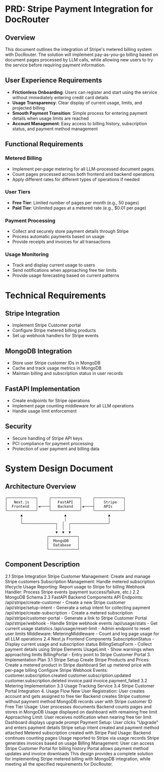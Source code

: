 # PRD: Stripe Payment Integration for DocRouter
## Overview
This document outlines the integration of Stripe's metered billing system with DocRouter. The solution will implement pay-as-you-go billing based on document pages processed by LLM calls, while allowing new users to try the service before requiring payment information.

## User Experience Requirements
* __Frictionless Onboarding__: Users can register and start using the service without immediately entering credit card details
* __Usage Transparency__: Clear display of current usage, limits, and projected billing
* __Smooth Payment Transition__: Simple process for entering payment details when usage limits are reached
* __Account Management__: Easy access to billing history, subscription status, and payment method management

## Functional Requirements
### Metered Billing
* Implement per-page metering for all LLM-processed document pages
* Count pages processed across both frontend and backend operations
* Apply different rates for different types of operations if needed
### User Tiers
* __Free Tier__: Limited number of pages per month (e.g., 50 pages)
* __Paid Tier__: Unlimited pages at a metered rate (e.g., $0.01 per page)
### Payment Processing
* Collect and securely store payment details through Stripe
* Process automatic payments based on usage
* Provide receipts and invoices for all transactions
### Usage Monitoring
* Track and display current usage to users
* Send notifications when approaching free tier limits
* Provide usage forecasting based on current patterns

# Technical Requirements
## Stripe Integration
* Implement Stripe Customer portal
* Configure Stripe metered billing products
* Set up webhook handlers for Stripe events
## MongoDB Integration
* Store user Stripe customer IDs in MongoDB
* Cache and track usage metrics in MongoDB
* Maintain billing and subscription status in user records
## FastAPI Implementation
* Create endpoints for Stripe operations
* Implement page counting middleware for all LLM operations
* Handle usage limit enforcement
## Security
* Secure handling of Stripe API keys
* PCI compliance for payment processing
* Protection of user payment and billing data

# System Design Document
## Architecture Overview
```
┌─────────────┐     ┌─────────────┐     ┌─────────────┐
│   Next.js   │     │   FastAPI   │     │    Stripe   │
│  Frontend   │◄────┤   Backend   │◄────┤    APIs     │
└─────────────┘     └─────────────┘     └─────────────┘
       ▲                   ▲                   ▲
       │                   │                   │
       └───────────────┐  │  ┌─────────────────┘
                       │  │  │
                       ▼  ▼  ▼
                   ┌─────────────┐
                   │  MongoDB    │
                   │  Database   │
                   └─────────────┘
```

## Component Description
2.1 Stripe Integration
Stripe Customer Management: Create and manage Stripe customers
Subscription Management: Handle metered subscription lifecycle
Usage Reporting: Report usage to Stripe for billing
Webhook Handler: Process Stripe events (payment success/failure, etc.)
2.2 MongoDB Schema
2.3 FastAPI Backend Components
API Endpoints:
/api/stripe/create-customer - Create a new Stripe customer
/api/stripe/setup-intent - Generate a setup intent for collecting payment
/api/stripe/create-subscription - Create a metered subscription
/api/stripe/customer-portal - Generate a link to Stripe Customer Portal
/api/stripe/webhook - Handle Stripe webhook events
/api/usage/stats - Get current usage statistics
/api/usage/reset-limit - Admin endpoint to reset user limits
Middleware:
MeteringMiddleware - Count and log page usage for all LLM operations
2.4 Next.js Frontend Components
SubscriptionStatus - Display current usage and subscription status
BillingSetupForm - Collect payment details using Stripe Elements
UsageLimit - Show warnings when approaching limits
BillingPortal - Entry point to Stripe Customer Portal
3. Implementation Plan
3.1 Stripe Setup
Create Stripe Products and Prices:
Create a metered product in Stripe dashboard
Set up metered price with per-page billing
Configure Stripe Webhook Events:
customer.subscription.created
customer.subscription.updated
customer.subscription.deleted
invoice.paid
invoice.payment_failed
3.2 Metering Implementation
3.3 Usage Tracking Service
3.4 Stripe Customer Portal Integration
4. Usage Flow
New User Registration:
User creates account and gets assigned to free tier
Backend creates Stripe customer without payment method
MongoDB records user with Stripe customer ID
Free Tier Usage:
User processes documents
Backend counts pages and stores in MongoDB
Usage displayed on dashboard with remaining free limit
Approaching Limit:
User receives notification when nearing free tier limit
Dashboard displays upgrade prompt
Payment Setup:
User clicks "Upgrade" and enters payment details
Stripe setup intent created and payment method attached
Metered subscription created with Stripe
Paid Usage:
Backend continues counting pages
Usage reported to Stripe via usage records
Stripe generates invoices based on usage
Billing Management:
User can access Stripe Customer Portal for billing history
Portal allows payment method updates and invoice downloads
This design provides a complete solution for implementing Stripe metered billing with MongoDB integration, while meeting all the specified requirements for DocRouter.
